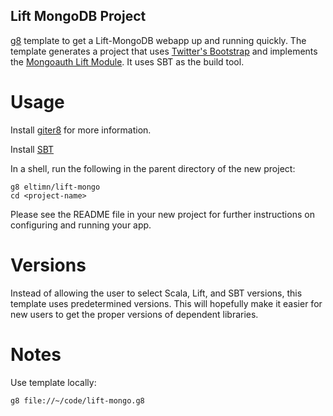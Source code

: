 Lift MongoDB Project
--------------------

[g8](http://github.com/n8han/giter8) template to get a Lift-MongoDB webapp up and running quickly. The template generates a project that uses [Twitter's Bootstrap](http://twitter.github.com/bootstrap/) and implements the [Mongoauth Lift Module](https://github.com/eltimn/lift-mongoauth). It uses SBT as the build tool.

Usage
=====

Install [giter8](http://github.com/n8han/giter8#readme) for more information.

Install [SBT](http://www.scala-sbt.org/)

In a shell, run the following in the parent directory of the new project:

    g8 eltimn/lift-mongo
    cd <project-name>

Please see the README file in your new project for further instructions on configuring and running your app.

Versions
========

Instead of allowing the user to select Scala, Lift, and SBT versions, this template uses predetermined versions. This will hopefully make it easier for new users to get the proper versions of dependent libraries.

Notes
=====

Use template locally:

    g8 file://~/code/lift-mongo.g8
